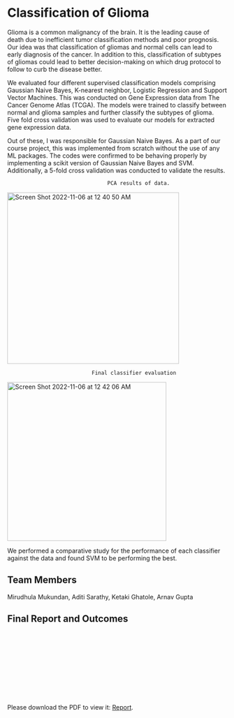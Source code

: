 # Classification of Glioma

Glioma is a common malignancy of the brain. It is the leading cause of death due to inefficient tumor classification methods and poor prognosis. Our idea was that classification of gliomas and normal cells can lead to early diagnosis of the cancer. In addition to this, classification of subtypes of gliomas could lead to better decision-making on which drug protocol to follow to curb the disease better.

We evaluated four different supervised classification models comprising Gaussian Naive Bayes, K-nearest neighbor, Logistic Regression and Support Vector Machines. This was conducted on Gene Expression data from The Cancer Genome Atlas (TCGA). The models were trained to classify between normal and glioma samples and further classify the subtypes of glioma. Five fold cross validation was used to evaluate our models for extracted gene expression data.

Out of these, I was responsible for Gaussian Naive Bayes. As a part of our course project, this was implemented from scratch without the use of any ML packages. The codes were confirmed to be behaving properly by implementing a scikit version of Gaussian Naive Bayes and SVM. Additionally, a 5-fold cross validation was conducted to validate the results.



                                    PCA results of data.
                                    
<img width="393" alt="Screen Shot 2022-11-06 at 12 40 50 AM" src="https://user-images.githubusercontent.com/38470217/200154565-8654b6a0-afc7-424a-ae53-52b028d8e2a8.png">


                               Final classifier evaluation

<img width="364" alt="Screen Shot 2022-11-06 at 12 42 06 AM" src="https://user-images.githubusercontent.com/38470217/200154587-281ffc0f-40e0-4f36-9d2c-89522034df3e.png">


We performed a comparative study for the performance of each classifier against the data and found SVM to be performing the best.


## Team Members

Mirudhula Mukundan, Aditi Sarathy, Ketaki Ghatole, Arnav Gupta


## Final Report and Outcomes
<object data="https://github.com/ArnavGuptaa/02620_ML_Project/blob/main/ML_project_report.pdf" type="application/pdf" width="700px" height="700px">
    <embed src="https://github.com/ArnavGuptaa/02620_ML_Project/blob/main/ML_project_report.pdf">
        <p>Please download the PDF to view it: <a href="https://mirudhula-m.github.io/assets/project_reports/glioma.pdf">Report</a>.</p>
    </embed>
</object>
